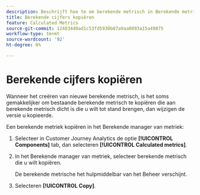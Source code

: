 ```yaml
---
description: Beschrijft hoe te om berekende metrisch in Berekende metriekmanager te kopiëren
title: Berekende cijfers kopiëren
feature: Calculated Metrics
source-git-commit: 124834d0ad1c53fd5930b07a9aa0893a15a49875
workflow-type: tm+mt
source-wordcount: '92'
ht-degree: 0%

---
```


# Berekende cijfers kopiëren

Wanneer het creëren van nieuwe berekende metrisch, is het soms gemakkelijker om bestaande berekende metrisch te kopiëren die aan berekende metrisch dicht is die u wilt tot stand brengen, dan wijzigen de versie u kopieerde.

Een berekende metriek kopiëren in het Berekende manager van metriek:

1. Selecteer in Customer Journey Analytics de optie **[!UICONTROL Components]** tab, dan selecteren **[!UICONTROL Calculated metrics]**.

1. In het Berekende manager van metriek, selecteer berekende metrisch die u wilt kopiëren.

   De berekende metrische het hulpmiddelbar van het Beheer verschijnt.

1. Selecteren **[!UICONTROL Copy]**.